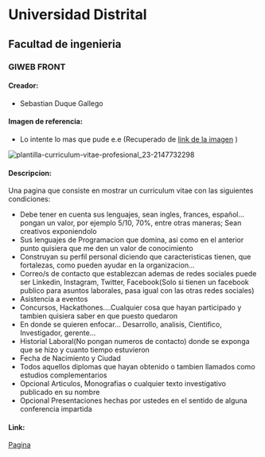 # Universidad Distrital
## Facultad de ingenieria
### GIWEB FRONT 

#### Creador:
   * Sebastian Duque Gallego
#### Imagen de referencia:
  * Lo intente lo mas que pude e.e
  (Recuperado de  [link de la imagen](https://image.freepik.com/vector-gratis/plantilla-curriculum-vitae-profesional_23-2147732298.jpg) )

![plantilla-curriculum-vitae-profesional_23-2147732298](https://user-images.githubusercontent.com/42306260/53312535-68b3dd00-3883-11e9-8d97-f4aca24235b5.jpg)

#### Descripcion:
  Una pagina que consiste en mostrar un curriculum vitae con las siguientes condiciones:
  * Debe tener en cuenta sus lenguajes, sean ingles, frances, español... pongan un valor, por ejemplo 5/10, 70%, entre otras maneras; Sean creativos exponiendolo
  *   Sus lenguajes de Programacion que domina, asi como en el anterior punto quisiera que me den un valor de conocimiento
  * Construyan su perfil personal diciendo que caracteristicas tienen, que fortalezas, como pueden ayudar en la organizacion...
* Correo/s de contacto que establezcan ademas de redes sociales puede ser Linkedin, Instagram, Twitter, Facebook(Solo si tienen un facebook publico para asuntos laborales, pasa igual con las otras redes sociales)
* Asistencia a eventos
* Concursos, Hackathones....Cualquier cosa que hayan participado y tambien quisiera saber en que puesto quedaron
* En donde se quieren enfocar... Desarrollo, analisis, Cientifico, Investigador, gerente...
* Historial Laboral(No pongan numeros de contacto) donde se exponga que se hizo y cuanto tiempo estuvieron
* Fecha de Nacimiento y Ciudad
* Todos aquellos diplomas que hayan obtenido o tambien llamados como estudios complementarios
* Opcional Articulos, Monografias o cualquier texto investigativo publicado en su nombre
* Opcional Presentaciones hechas por ustedes en el sentido de alguna conferencia impartida

#### Link:


[Pagina](https://sebasdu98.github.io/Proyecto/ "Web") 
